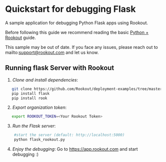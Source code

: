 # Quickstart for debugging Flask

A sample application for debugging Python Flask apps using Rookout.

Before following this guide we recommend reading the basic [Python + Rookout](https://docs.rookout.com/docs/sdk-setup.html) guide.

This sample may be out of date. If you face any issues, please reach out to mailto:support@rookout.com and let us know.

## Running flask Server with Rookout

1. *Clone and install dependencies*:
 ```bash
    git clone https://github.com/Rookout/deployment-examples/tree/master/python-flask
    pip install flask
    pip install rook
```
2. *Export organization token*:
 ```bash
 	export ROOKOUT_TOKEN=<Your Rookout Token>
```

3. *Run the Flask server*:
```bash
    #start the server (default: http://localhost:5000)
    python flask_rookout.py
```

4. *Enjoy the debugging*:
	Go to https://app.rookout.com and start debugging :)


[Python + Rookout]: https://docs.rookout.com/docs/sdk-setup.html


